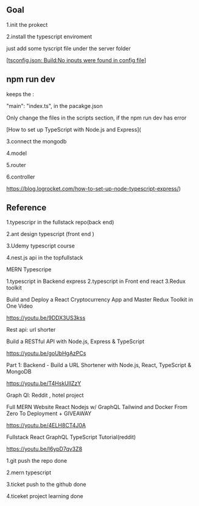 ## Goal

1.init the prokect

2.install the typescript enviroment

just add some tyscript file under the server folder

[[tsconfig.json: Build:No inputs were found in config file](https://stackoverflow.com/questions/41211566/tsconfig-json-buildno-inputs-were-found-in-config-file)]

## npm run dev

keeps the :

 "main": "index.ts", in the pacakge.json

Only change the files in the scripts section, if the npm run dev has error

[How to set up TypeScript with Node.js and Express](

3.connect the mongodb

4.model

5.router

6.controller

https://blog.logrocket.com/how-to-set-up-node-typescript-express/)

## Reference

1.typescripr in the fullstack repo(back end)

2.ant design typescript (front end )

3.Udemy typescript course

4.nest.js api in the topfullstack





MERN Typescripe

1.typescript in Backend express
2.typescript in Front end react
3.Redux toolkit

Build and Deploy a React Cryptocurrency App and Master Redux Toolkit in One Video

https://youtu.be/9DDX3US3kss

Rest api: url shorter

Build a RESTful API with Node.js, Express & TypeScript

https://youtu.be/goUbHgAzPCs

Part 1: Backend - Build a URL Shortener with Node.js, React, TypeScript & MongoDB

https://youtu.be/T4HskUllZzY

Graph Ql: Reddit , hotel project

Full MERN Website React Nodejs w/ GraphQL Tailwind and Docker From Zero To Deployment + GIVEAWAY

https://youtu.be/4ELH8CT4J0A

Fullstack React GraphQL TypeScript Tutorial(reddit)

https://youtu.be/I6ypD7qv3Z8





1.git push the repo done

2.mern typescript

3.ticket push to the github done

4.ticeket project learning done



